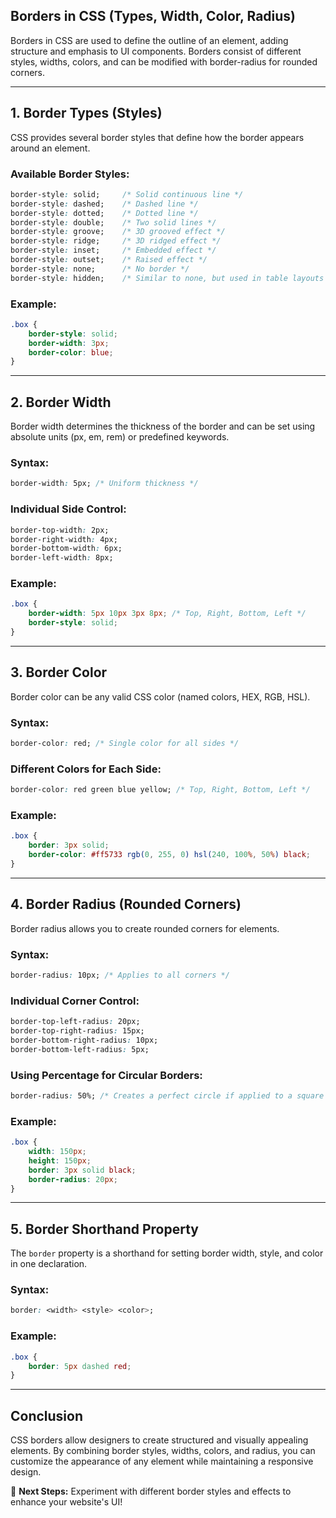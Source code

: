 ## **Borders in CSS (Types, Width, Color, Radius)**

Borders in CSS are used to define the outline of an element, adding structure and emphasis to UI components. Borders consist of different styles, widths, colors, and can be modified with border-radius for rounded corners.

---

## **1. Border Types (Styles)**
CSS provides several border styles that define how the border appears around an element.

### **Available Border Styles:**
```css
border-style: solid;     /* Solid continuous line */
border-style: dashed;    /* Dashed line */
border-style: dotted;    /* Dotted line */
border-style: double;    /* Two solid lines */
border-style: groove;    /* 3D grooved effect */
border-style: ridge;     /* 3D ridged effect */
border-style: inset;     /* Embedded effect */
border-style: outset;    /* Raised effect */
border-style: none;      /* No border */
border-style: hidden;    /* Similar to none, but used in table layouts */
```

### **Example:**
```css
.box {
    border-style: solid;
    border-width: 3px;
    border-color: blue;
}
```

---

## **2. Border Width**
Border width determines the thickness of the border and can be set using absolute units (px, em, rem) or predefined keywords.

### **Syntax:**
```css
border-width: 5px; /* Uniform thickness */
```

### **Individual Side Control:**
```css
border-top-width: 2px;
border-right-width: 4px;
border-bottom-width: 6px;
border-left-width: 8px;
```

### **Example:**
```css
.box {
    border-width: 5px 10px 3px 8px; /* Top, Right, Bottom, Left */
    border-style: solid;
}
```

---

## **3. Border Color**
Border color can be any valid CSS color (named colors, HEX, RGB, HSL).

### **Syntax:**
```css
border-color: red; /* Single color for all sides */
```

### **Different Colors for Each Side:**
```css
border-color: red green blue yellow; /* Top, Right, Bottom, Left */
```

### **Example:**
```css
.box {
    border: 3px solid;
    border-color: #ff5733 rgb(0, 255, 0) hsl(240, 100%, 50%) black;
}
```

---

## **4. Border Radius (Rounded Corners)**
Border radius allows you to create rounded corners for elements.

### **Syntax:**
```css
border-radius: 10px; /* Applies to all corners */
```

### **Individual Corner Control:**
```css
border-top-left-radius: 20px;
border-top-right-radius: 15px;
border-bottom-right-radius: 10px;
border-bottom-left-radius: 5px;
```

### **Using Percentage for Circular Borders:**
```css
border-radius: 50%; /* Creates a perfect circle if applied to a square */
```

### **Example:**
```css
.box {
    width: 150px;
    height: 150px;
    border: 3px solid black;
    border-radius: 20px;
}
```

---

## **5. Border Shorthand Property**
The `border` property is a shorthand for setting border width, style, and color in one declaration.

### **Syntax:**
```css
border: <width> <style> <color>;
```

### **Example:**
```css
.box {
    border: 5px dashed red;
}
```

---

## **Conclusion**
CSS borders allow designers to create structured and visually appealing elements. By combining border styles, widths, colors, and radius, you can customize the appearance of any element while maintaining a responsive design.

🚀 **Next Steps:** Experiment with different border styles and effects to enhance your website's UI!

